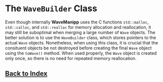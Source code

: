 # The `WaveBuilder` Class

Even though internally **WaveManipp** uses the C functions `std::malloc`, `std::calloc`, and `std::realloc` for memory allocation and reallocation, it may still be suboptimal when merging a large number of `Wave` objects. The better solution is to use the `WaveBuilder` class, which stores pointers to the actual `Wave` objects. Nonetheless, when using this class, it is crucial that the consituent objects be not destroyed before creating the final `Wave` object using the `toWave()` method. When used properly, the `Wave` object is created only once, so there is no need for repeated memory reallocation.

## [Back to Index](../README.md)